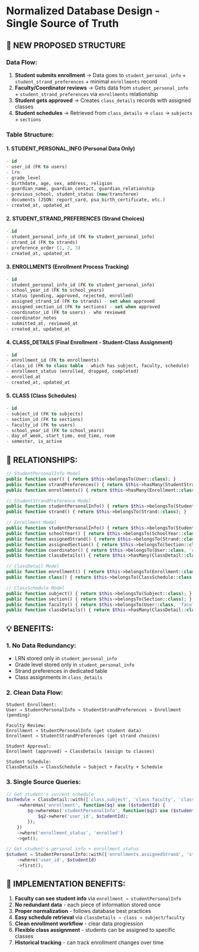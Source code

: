 # Normalized Database Design - Single Source of Truth

## **🎯 NEW PROPOSED STRUCTURE**

### **Data Flow:**
1. **Student submits enrollment** → Data goes to `student_personal_info` + `student_strand_preferences` + minimal `enrollments` record
2. **Faculty/Coordinator reviews** → Gets data from `student_personal_info` + `student_strand_preferences` via `enrollments` relationship
3. **Student gets approved** → Creates `class_details` records with assigned classes
4. **Student schedules** → Retrieved from `class_details` → `class` → `subjects` + `sections`

### **Table Structure:**

#### **1. STUDENT_PERSONAL_INFO (Personal Data Only)**
```sql
- id
- user_id (FK to users)
- lrn
- grade_level  
- birthdate, age, sex, address, religion
- guardian_name, guardian_contact, guardian_relationship
- previous_school, student_status (new/transferee)
- documents (JSON: report_card, psa_birth_certificate, etc.)
- created_at, updated_at
```

#### **2. STUDENT_STRAND_PREFERENCES (Strand Choices)**
```sql
- id
- student_personal_info_id (FK to student_personal_info)
- strand_id (FK to strands)
- preference_order (1, 2, 3)
- created_at, updated_at
```

#### **3. ENROLLMENTS (Enrollment Process Tracking)**
```sql
- id
- student_personal_info_id (FK to student_personal_info) 
- school_year_id (FK to school_years)
- status (pending, approved, rejected, enrolled)
- assigned_strand_id (FK to strands) - set when approved
- assigned_section_id (FK to sections) - set when approved
- coordinator_id (FK to users) - who reviewed
- coordinator_notes
- submitted_at, reviewed_at
- created_at, updated_at
```

#### **4. CLASS_DETAILS (Final Enrollment - Student-Class Assignment)**
```sql
- id
- enrollment_id (FK to enrollments)
- class_id (FK to class table - which has subject, faculty, schedule)
- enrollment_status (enrolled, dropped, completed)
- enrolled_at
- created_at, updated_at
```

#### **5. CLASS (Class Schedules)**
```sql
- id
- subject_id (FK to subjects)
- section_id (FK to sections) 
- faculty_id (FK to users)
- school_year_id (FK to school_years)
- day_of_week, start_time, end_time, room
- semester, is_active
```

## **🔄 RELATIONSHIPS:**

```php
// StudentPersonalInfo Model
public function user() { return $this->belongsTo(User::class); }
public function strandPreferences() { return $this->hasMany(StudentStrandPreference::class); }
public function enrollments() { return $this->hasMany(Enrollment::class); }

// StudentStrandPreference Model  
public function studentPersonalInfo() { return $this->belongsTo(StudentPersonalInfo::class); }
public function strand() { return $this->belongsTo(Strand::class); }

// Enrollment Model
public function studentPersonalInfo() { return $this->belongsTo(StudentPersonalInfo::class); }
public function schoolYear() { return $this->belongsTo(SchoolYear::class); }
public function assignedStrand() { return $this->belongsTo(Strand::class, 'assigned_strand_id'); }
public function assignedSection() { return $this->belongsTo(Section::class, 'assigned_section_id'); }
public function coordinator() { return $this->belongsTo(User::class, 'coordinator_id'); }
public function classDetails() { return $this->hasMany(ClassDetail::class); }

// ClassDetail Model
public function enrollment() { return $this->belongsTo(Enrollment::class); }
public function class() { return $this->belongsTo(ClassSchedule::class, 'class_id'); }

// ClassSchedule Model
public function subject() { return $this->belongsTo(Subject::class); }
public function section() { return $this->belongsTo(Section::class); }
public function faculty() { return $this->belongsTo(User::class, 'faculty_id'); }
public function classDetails() { return $this->hasMany(ClassDetail::class, 'class_id'); }
```

## **💡 BENEFITS:**

### **1. No Data Redundancy:**
- LRN stored only in `student_personal_info`
- Grade level stored only in `student_personal_info`
- Strand preferences in dedicated table
- Class assignments in `class_details`

### **2. Clean Data Flow:**
```
Student Enrollment:
User → StudentPersonalInfo → StudentStrandPreferences → Enrollment (pending)

Faculty Review:
Enrollment → StudentPersonalInfo (get student data)
Enrollment → StudentStrandPreferences (get strand choices)

Student Approval:
Enrollment (approved) → ClassDetails (assign to classes)

Student Schedule:
ClassDetails → ClassSchedule → Subject + Faculty + Schedule
```

### **3. Single Source Queries:**
```php
// Get student's current schedule
$schedule = ClassDetail::with(['class.subject', 'class.faculty', 'class.section'])
    ->whereHas('enrollment', function($q) use ($studentId) {
        $q->whereHas('studentPersonalInfo', function($q2) use ($studentId) {
            $q2->where('user_id', $studentId);
        });
    })
    ->where('enrollment_status', 'enrolled')
    ->get();

// Get student's personal info + enrollment status
$student = StudentPersonalInfo::with(['enrollments.assignedStrand', 'strandPreferences.strand'])
    ->where('user_id', $studentId)
    ->first();
```

## **🔧 IMPLEMENTATION BENEFITS:**

1. **Faculty can see student info** via `enrollment → studentPersonalInfo`
2. **No redundant data** - each piece of information stored once
3. **Proper normalization** - follows database best practices
4. **Easy schedule retrieval** via `classDetails → class → subject/faculty`
5. **Clean enrollment workflow** - clear data progression
6. **Flexible class assignment** - students can be assigned to specific classes
7. **Historical tracking** - can track enrollment changes over time
